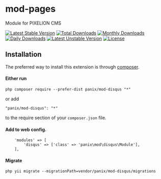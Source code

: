 # mod-pages

Module for PIXELION CMS

[![Latest Stable Version](https://poser.pugx.org/panix/mod-disqus/v/stable)](https://packagist.org/packages/panix/mod-disqus)
[![Total Downloads](https://poser.pugx.org/panix/mod-disqus/downloads)](https://packagist.org/packages/panix/mod-disqus)
[![Monthly Downloads](https://poser.pugx.org/panix/mod-disqus/d/monthly)](https://packagist.org/packages/panix/mod-disqus)
[![Daily Downloads](https://poser.pugx.org/panix/mod-disqus/d/daily)](https://packagist.org/packages/panix/mod-disqus)
[![Latest Unstable Version](https://poser.pugx.org/panix/mod-disqus/v/unstable)](https://packagist.org/packages/panix/mod-disqus)
[![License](https://poser.pugx.org/panix/mod-disqus/license)](https://packagist.org/packages/panix/mod-disqus)


## Installation

The preferred way to install this extension is through [composer](http://getcomposer.org/download/).

#### Either run

```
php composer require --prefer-dist panix/mod-disqus "*"
```

or add

```
"panix/mod-disqus": "*"
```

to the require section of your `composer.json` file.


#### Add to web config.
```
    'modules' => [
        'disqus' => ['class' => 'panix\mod\disqus\Module'],
    ],
```
#### Migrate
```
php yii migrate --migrationPath=vendor/panix/mod-disqus/migrations
```
